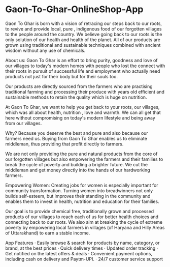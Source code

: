 # Gaon-To-Ghar-OnlineShop-App
Gaon To Ghar is born with a vision of retracing our steps back to our roots, to revive and provide local, pure , indigenous food of our forgotten villages to the people around the country. We believe going back to our roots is the only solution of our health and health of the planet. All of our products are grown using traditional and sustainable techniques combined with ancient wisdom without any use of chemicals.

About us:
Gaon To Ghar is an effort to bring purity, goodness and love of our villages to today's modern homes with people who lost the connect with their roots in pursuit of successful life and employment who actually need products not just for their body but for their souls too.

Our products are directly sourced from the farmers who are practising traditional farming and processing their produce with years old efficient and sustainable methods to retain the quality which is huge on nutrition.

At Gaon To Ghar, we want to help you get back to your roots, our villages, which was all about health, nutrition , love and warmth. We can all get that here without compromising on today's modern lifestyle and being away from our villages.

Why?
Because you deserve the best and pure and also because our farmers need us. Buying from Gaon To Ghar enables us to eliminate middleman, thus providing that profit directly to farmers.

We are not only providing the pure and natural products from the core of our forgotten villages but also empowering the farmers and their families to break the cycle of poverty and building a brighter future. We cut the middleman and get money directly into the hands of our hardworking farmers.

Empowering Women:
Creating jobs for women is especially important for community transformation. Turning women into breadwinners not only builds self-esteem, but improves their standing in the community and enables them to invest in health, nutrition and education for their families.

Our goal is to provide chemical free, traditionally grown and processed products of our villages to reach each of us for better health choices and connecting back to our roots. We also aim at breaking the cycle of extreme poverty by empowering local farmers in villages (of Haryana and Hilly Areas of Uttarakhand) to earn a stable income.

App Features
· Easily browse & search for products by name, category, or brand, at the best prices
· Quick delivery times
· Updated order tracking
· Get notified on the latest offers & deals
· Convenient payment options, including cash on delivery and Paytm-UPI.
· 24/7 customer service support
